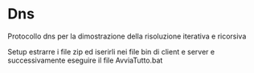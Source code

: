 # Dns
Protocollo dns per la dimostrazione della risoluzione iterativa e ricorsiva

Setup
estrarre i file zip ed iserirli nei file bin di client e server e successivamente eseguire il file AvviaTutto.bat
